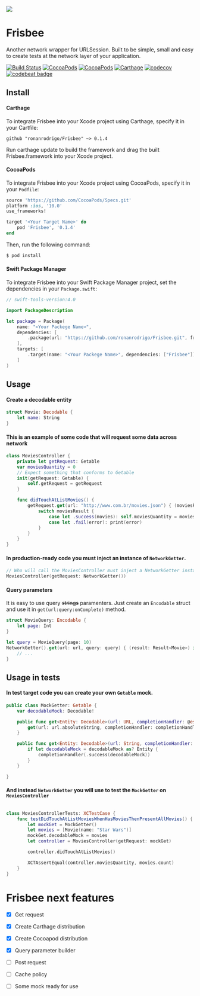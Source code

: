 ![](https://i.imgur.com/67a4vkG.png)

# Frisbee
Another network wrapper for URLSession. Built to be simple, small and easy to create tests at the network layer of your application.

[![Build Status](https://www.bitrise.io/app/27a5e39dc511ba7c/status.svg?token=HZCmnpdBTIy3rOQdUv6HOg&branch=master)](https://www.bitrise.io/app/27a5e39dc511ba7c) [![CocoaPods](https://img.shields.io/cocoapods/v/Frisbee.svg)]() [![CocoaPods](https://img.shields.io/cocoapods/p/Frisbee.svg)]() [![Carthage](https://img.shields.io/badge/Carthage-compatible-brightgreen.svg)]() [![codecov](https://codecov.io/gh/ronanrodrigo/frisbee/branch/master/graph/badge.svg)](https://codecov.io/gh/ronanrodrigo/frisbee) [![codebeat badge](https://codebeat.co/badges/f5cf675c-2fca-4689-a42e-a7029a984fe3)](https://codebeat.co/projects/github-com-ronanrodrigo-frisbee-master)

## Install
#### Carthage
To integrate Frisbee into your Xcode project using Carthage, specify it in your Cartfile:

```
github "ronanrodrigo/Frisbee" ~> 0.1.4
```

Run carthage update to build the framework and drag the built Frisbee.framework into your Xcode project.

#### CocoaPods
To integrate Frisbee into your Xcode project using CocoaPods, specify it in your `Podfile`:

```ruby
source 'https://github.com/CocoaPods/Specs.git'
platform :ios, '10.0'
use_frameworks!

target '<Your Target Name>' do
    pod 'Frisbee', '0.1.4'
end
```

Then, run the following command:

```bash
$ pod install
```

#### Swift Package Manager
To integrate Frisbee into your Swift Package Manager project, set the dependencies in your `Package.swift`:

```swift
// swift-tools-version:4.0

import PackageDescription

let package = Package(
    name: "<Your Packege Name>",
    dependencies: [
        .package(url: "https://github.com/ronanrodrigo/Frisbee.git", from: "0.1.4")
    ],
    targets: [
        .target(name: "<Your Packege Name>", dependencies: ["Frisbee"])
    ]
)
```

## Usage

#### Create a decodable entity
```swift
struct Movie: Decodable {
    let name: String
}
```

#### This is an example of some code that will request some data across network
```swift
class MoviesController {
    private let getRequest: Getable
    var moviesQuantity = 0
    // Expect something that conforms to Getable
    init(getRequest: Getable) {
        self.getRequest = getRequest
    }

    func didTouchAtListMovies() {
        getRequest.get(url: "http://www.com.br/movies.json") { (moviesResult: Result<[Movie]>) in
            switch moviesResult {
                case let .success(movies): self.moviesQuantity = movies.count
                case let .fail(error): print(error)
            }
        }
    }
}

```


#### In production-ready code you must inject an instance of `NetworkGetter`.
```swift
// Who will call the MoviesController must inject a NetworkGetter instance
MoviesController(getRequest: NetworkGetter())
```

#### Query parameters
It is easy to use query ~~strings~~ paramenters. Just create an `Encodable` struct and use it in `get(url:query:onComplete)` method.

```swift
struct MovieQuery: Encodable {
    let page: Int
}
```

```swift
let query = MovieQuery(page: 10)
NetworkGetter().get(url: url, query: query) { (result: Result<Movie>) in
    // ...
}
```

## Usage in tests

#### In test target code you can create your own `Getable` mock.
```swift
public class MockGetter: Getable {
    var decodableMock: Decodable!

    public func get<Entity: Decodable>(url: URL, completionHandler: @escaping (Result<Entity>) -> Void) {
        get(url: url.absoluteString, completionHandler: completionHandler)
    }

    public func get<Entity: Decodable>(url: String, completionHandler: @escaping (Result<Entity>) -> Void) {
        if let decodableMock = decodableMock as? Entity {
            completionHandler(.success(decodableMock))
        }
    }

}

```

#### And instead `NetworkGetter` you will use to test the `MockGetter` on `MoviesController`
```swift

class MoviesControllerTests: XCTestCase {
    func testDidTouchAtListMoviesWhenHasMoviesThenPresentAllMovies() {
        let mockGet = MockGetter()
        let movies = [Movie(name: "Star Wars")]
        mockGet.decodableMock = movies
        let controller = MoviesController(getRequest: mockGet)

        controller.didTouchAtListMovies()

        XCTAssertEqual(controller.moviesQuantity, movies.count)
    }
}
```

# Frisbee next features
- [x] Get request
- [x] Create Carthage distribution
- [x] Create Cocoapod distribution
- [x] Query parameter builder
- [ ] Post request
- [ ] Cache policy
- [ ] Some mock ready for use

